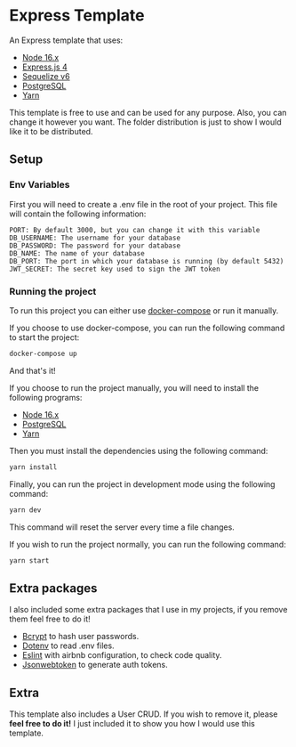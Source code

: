 # Express Template

An Express template that uses:

* [Node 16.x](https://nodejs.org/en/)
* [Express.js 4](https://expressjs.com/) 
* [Sequelize v6](https://sequelize.org/)
* [PostgreSQL](https://www.postgresql.org/)
* [Yarn](https://yarnpkg.com/)

This template is free to use and can be used for any purpose. Also, you can change it however you want. The folder distribution is just to show I would like it to be distributed.

## Setup

### Env Variables

First you will need to create a .env file in the root of your project. This file will contain the following information:

```text
PORT: By default 3000, but you can change it with this variable
DB_USERNAME: The username for your database
DB_PASSWORD: The password for your database
DB_NAME: The name of your database
DB_PORT: The port in which your database is running (by default 5432)
JWT_SECRET: The secret key used to sign the JWT token
```

### Running the project

To run this project you can either use [docker-compose](https://docs.docker.com/compose/) or run it manually.

If you choose to use docker-compose, you can run the following command to start the project:

```bash
docker-compose up
```

And that's it!

If you choose to run the project manually, you will need to install the following programs:

* [Node 16.x](https://nodejs.org/en/)
* [PostgreSQL](https://www.postgresql.org/)
* [Yarn](https://yarnpkg.com/)

Then you must install the dependencies using the following command:

```bash
yarn install
```
Finally, you can run the project in development mode using the following command:

```bash
yarn dev
```

This command will reset the server every time a file changes.

If you wish to run the project normally, you can run the following command:

```bash
yarn start
```

## Extra packages
I also included some extra packages that I use in my projects, if you remove them feel free to do it!
* [Bcrypt](https://github.com/kelektiv/node.bcrypt.js) to hash user passwords.
* [Dotenv](https://github.com/motdotla/dotenv) to read .env files.
* [Eslint](https://eslint.org/) with airbnb configuration, to check code quality.
* [Jsonwebtoken](https://github.com/auth0/node-jsonwebtoken) to generate auth tokens.

## Extra

This template also includes a User CRUD. If you wish to remove it, please **feel free to do it!** I just included it to show you how I would use this template. 